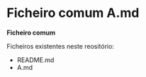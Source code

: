 # Ficheiro comum A.md

**Ficheiro comum**

Ficheiros existentes neste reositório:

- README.md
- A.md
